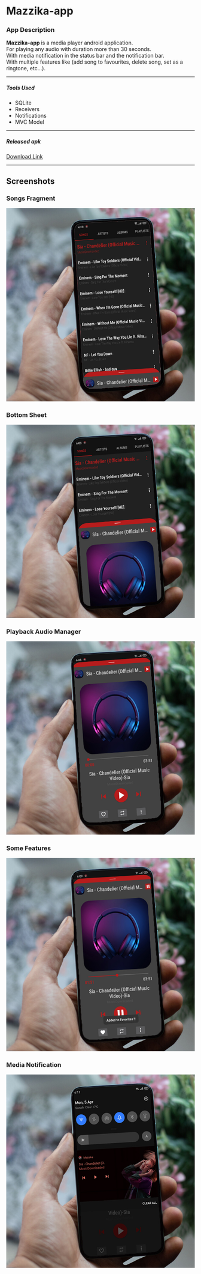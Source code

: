 # Mazzika-app

### App Description

<b> Mazzika-app </b> is a media player android application.</br> 
For playing any audio with duration more than 30 seconds. </br> 
With media notification in the status bar and the notification bar. </br> 
With multiple features like (add song to favourites, delete song, set as a ringtone, etc...).</br>

***

##### Tools Used
- SQLite
- Receivers
- Notifications
- MVC Model

***

##### Released apk
[Download Link](https://drive.google.com/file/d/17abAueoXWRjoKGlX9Br4Z0-uQKma63et/view?usp=sharing)

***

## Screenshots

### Songs Fragment
![](Screenshots/0_songs_fragment.jpg)

### Bottom Sheet
![](Screenshots/1_flexible_bottomsheet_behaviour.jpg)

### Playback Audio Manager
![](Screenshots/2_playback_manager.jpg)

### Some Features
![](Screenshots/3_favourite_feature.jpg)

### Media Notification
![](Screenshots/4_media_notification.jpg)
